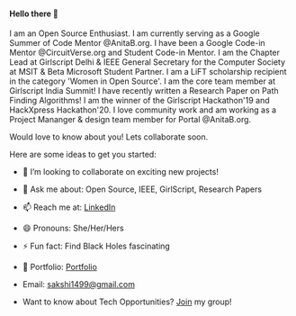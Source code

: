 #### Hello there 👋

I am an Open Source Enthusiast. I am currently serving as a Google Summer of Code Mentor @AnitaB.org. I have been a Google Code-in Mentor @CircuitVerse.org and Student Code-in Mentor. I am the Chapter Lead at Girlscript Delhi & IEEE General Secretary for the Computer Society at MSIT & Beta Microsoft Student Partner. I am a LiFT scholarship recipient in the category 'Women in Open Source'. I am the core team member at Girlscript India Summit! I have recently written a Research Paper on Path Finding Algorithms! I am the winner of the Girlscript Hackathon'19 and HackXpress Hackathon'20. I love community work and am working as a Project Mananger & design team member for Portal @AnitaB.org.

Would love to know about you! Lets collaborate soon.


Here are some ideas to get you started:

- 👯 I’m looking to collaborate on exciting new projects!

- 💬 Ask me about: Open Source, IEEE, GirlScript, Research Papers

- 📫 Reach me at: [LinkedIn](https://www.linkedin.com/in/sakshi-munjal-266633187/)

- 😄 Pronouns: She/Her/Hers

- ⚡ Fun fact: Find Black Holes fascinating

- :office: Portfolio: [Portfolio](https://sakshi1499.github.io/myPortfolio/)

- Email: sakshi1499@gmail.com

- Want to know about Tech Opportunities? [Join](https://chat.whatsapp.com/BbbdmbizIRaDQpH6eXXqvU) my group!
 

